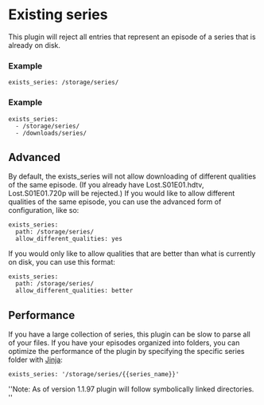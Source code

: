 # Existing series
This plugin will reject all entries that represent an episode of a series that is already on disk.

### Example
```
exists_series: /storage/series/
```

### Example
```
exists_series: 
  - /storage/series/
  - /downloads/series/
```

## Advanced
By default, the exists_series will not allow downloading of different qualities of the same episode. (If you already have Lost.S01E01.hdtv, Lost.S01E01.720p will be rejected.) If you would like to allow different qualities of the same episode, you can use the advanced form of configuration, like so:

```
exists_series:
  path: /storage/series/
  allow_different_qualities: yes
```

If you would only like to allow qualities that are better than what is currently on disk, you can use this format:

```
exists_series:
  path: /storage/series/
  allow_different_qualities: better
```

## Performance
If you have a large collection of series, this plugin can be slow to parse all of your files. If you have your episodes organized into folders, you can optimize the performance of the plugin by specifying the specific series folder with [Jinja](/Jinja):
```
exists_series: '/storage/series/{{series_name}}'
```


''Note: As of version 1.1.97 plugin will follow symbolically linked directories.
''
